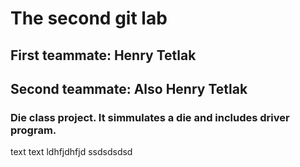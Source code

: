 # The second git lab
## First teammate: Henry Tetlak
## Second teammate: Also Henry Tetlak
### Die class project. It simmulates a die and includes driver program.

text text ldhfjdhfjd
ssdsdsdsd
